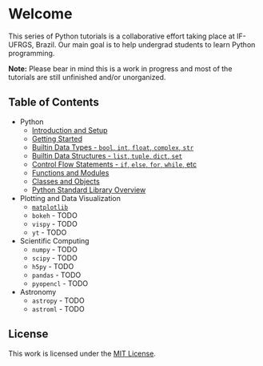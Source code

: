 # Welcome

This series of Python tutorials is a collaborative effort taking place at IF-UFRGS, Brazil. Our main goal is to help undergrad students to learn Python programming.

**Note:** Please bear in mind this is a work in progress and most of the tutorials are still unfinished and/or unorganized.


## Table of Contents

* Python
  * [Introduction and Setup](https://github.com/ggf84/python-tutorial/blob/master/00-IntroAndSetup.ipynb)
  * [Getting Started](https://github.com/ggf84/python-tutorial/blob/master/01-GettingStarted.ipynb)
  * [Builtin Data Types - `bool`, `int`, `float`, `complex`, `str`](https://github.com/ggf84/python-tutorial/blob/master/02-BuiltinDataTypes.ipynb)
  * [Builtin Data Structures - `list`, `tuple`, `dict`, `set`](https://github.com/ggf84/python-tutorial/blob/master/03-BuiltinDataStructures.ipynb)
  * [Control Flow Statements - `if`, `else`, `for`, `while`, etc](https://github.com/ggf84/python-tutorial/blob/master/04-ControlFlowStatements.ipynb)
  * [Functions and Modules](https://github.com/ggf84/python-tutorial/blob/master/05-FunctionsAndModules.ipynb)
  * [Classes and Objects](https://github.com/ggf84/python-tutorial/blob/master/06-ClassesAndObjects.ipynb)
  * [Python Standard Library Overview](https://github.com/ggf84/python-tutorial/blob/master/07-StdLibOverview.ipynb)
* Plotting and Data Visualization
  * [`matplotlib`](https://github.com/ggf84/python-tutorial/blob/master/Intro_to_Matplotlib.ipynb)
  * `bokeh` - TODO
  * `vispy` - TODO
  * `yt` - TODO
* Scientific Computing
  * `numpy` - TODO
  * `scipy` - TODO
  * `h5py` - TODO
  * `pandas` - TODO
  * `pyopencl` - TODO
* Astronomy
  * `astropy` - TODO
  * `astroml` - TODO


## License

This work is licensed under the [MIT License](https://github.com/ggf84/python-tutorial/blob/master/LICENSE).

